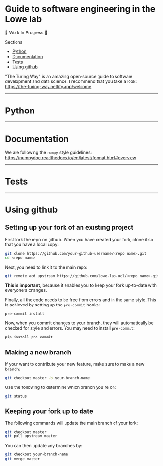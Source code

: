 # Guide to software engineering in the Lowe lab

:construction: Work in Progress :construction:

Sections
* [Python](#python)
* [Documentation](#documentation)
* [Tests](#tests)
* [Using github](#using-github)


"The Turing Way" is an amazing open-source guide to software development and data science. I recommend that you take a look:
https://the-turing-way.netlify.app/welcome

---

# Python

---

# Documentation

We are following the `numpy` style guidelines:  
https://numpydoc.readthedocs.io/en/latest/format.html#overview

---

# Tests

---

# Using github

## Setting up your fork of an existing project

First fork the repo on github.  When you have created your fork, clone it so that you have a local copy:

```sh
git clone https://github.com/your-github-username/<repo name>.git
cd <repo name>
```

Next, you need to link it to the main repo:
```sh
git remote add upstream https://github.com/lowe-lab-ucl/<repo name>.git
```
**This is important**, because it enables you to keep your fork up-to-date with everyone's changes.

Finally, all the code needs to be free from errors and in the same style. This is achieved by setting  up the `pre-commit` hooks:
```sh
pre-commit install
```
Now, when you commit changes to your branch, they will automatically be checked for style and errors. You may need to install `pre-commit`:

```sh
pip install pre-commit
```

## Making a new branch

If your want to contribute your new feature, make sure to make a new branch:
```sh
git checkout master -b your-branch-name
```

Use the following to determine which branch you're on:
```sh
git status
```

## Keeping your fork up to date
The following commands will update the main branch of your fork:
```sh
git checkout master
git pull upstream master
```

You can then update any branches by:
```sh
git checkout your-branch-name
git merge master
```
